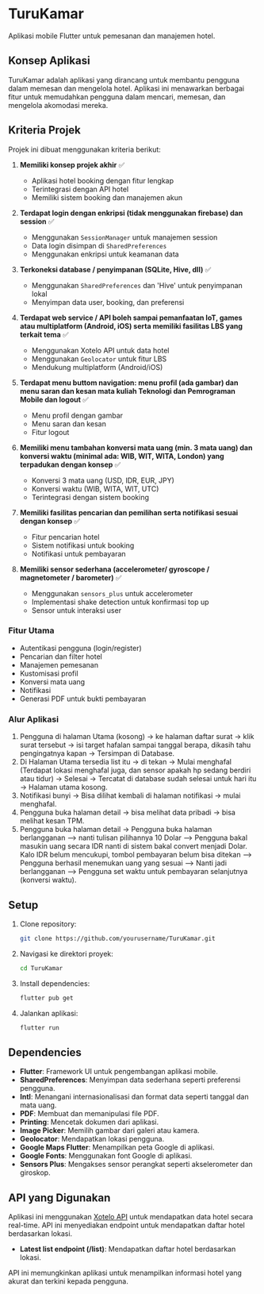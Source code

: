 # TuruKamar

Aplikasi mobile Flutter untuk pemesanan dan manajemen hotel.

## Konsep Aplikasi

TuruKamar adalah aplikasi yang dirancang untuk membantu pengguna dalam memesan dan mengelola hotel. Aplikasi ini menawarkan berbagai fitur untuk memudahkan pengguna dalam mencari, memesan, dan mengelola akomodasi mereka.

## Kriteria Projek

Projek ini dibuat menggunakan kriteria berikut:

1. **Memiliki konsep projek akhir** ✅
   - Aplikasi hotel booking dengan fitur lengkap
   - Terintegrasi dengan API hotel
   - Memiliki sistem booking dan manajemen akun

2. **Terdapat login dengan enkripsi (tidak menggunakan firebase) dan session** ✅
   - Menggunakan `SessionManager` untuk manajemen session
   - Data login disimpan di `SharedPreferences`
   - Menggunakan enkripsi untuk keamanan data

3. **Terkoneksi database / penyimpanan (SQLite, Hive, dll)** ✅
   - Menggunakan `SharedPreferences` dan 'Hive' untuk penyimpanan lokal
   - Menyimpan data user, booking, dan preferensi

4. **Terdapat web service / API boleh sampai pemanfaatan IoT, games atau multiplatform (Android, iOS) serta memiliki fasilitas LBS yang terkait tema** ✅
   - Menggunakan Xotelo API untuk data hotel
   - Menggunakan `Geolocator` untuk fitur LBS
   - Mendukung multiplatform (Android/iOS)

5. **Terdapat menu buttom navigation: menu profil (ada gambar) dan menu saran dan kesan mata kuliah Teknologi dan Pemrograman Mobile dan logout** ✅
   - Menu profil dengan gambar
   - Menu saran dan kesan
   - Fitur logout

6. **Memiliki menu tambahan konversi mata uang (min. 3 mata uang) dan konversi waktu (minimal ada: WIB, WIT, WITA, London) yang terpadukan dengan konsep** ✅
   - Konversi 3 mata uang (USD, IDR, EUR, JPY)
   - Konversi waktu (WIB, WITA, WIT, UTC)
   - Terintegrasi dengan sistem booking

7. **Memiliki fasilitas pencarian dan pemilihan serta notifikasi sesuai dengan konsep** ✅
   - Fitur pencarian hotel
   - Sistem notifikasi untuk booking
   - Notifikasi untuk pembayaran

8. **Memiliki sensor sederhana (accelerometer/ gyroscope / magnetometer / barometer)** ✅
   - Menggunakan `sensors_plus` untuk accelerometer
   - Implementasi shake detection untuk konfirmasi top up
   - Sensor untuk interaksi user


### Fitur Utama

- Autentikasi pengguna (login/register)
- Pencarian dan filter hotel
- Manajemen pemesanan
- Kustomisasi profil
- Konversi mata uang
- Notifikasi
- Generasi PDF untuk bukti pembayaran

### Alur Aplikasi

1. Pengguna di halaman Utama (kosong) → ke halaman daftar surat → klik surat tersebut → isi target hafalan sampai tanggal berapa, dikasih tahu pengingatnya kapan → Tersimpan di Database.
2. Di Halaman Utama tersedia list itu → di tekan → Mulai menghafal (Terdapat lokasi menghafal juga, dan sensor apakah hp sedang berdiri atau tidur) → Selesai → Tercatat di database sudah selesai untuk hari itu → Halaman utama kosong.
3. Notifikasi bunyi → Bisa dilihat kembali di halaman notifikasi → mulai menghafal.
4. Pengguna buka halaman detail → bisa melihat data pribadi → bisa melihat kesan TPM.
5. Pengguna buka halaman detail → Pengguna buka halaman berlangganan --> nanti tulisan pilihannya 10 Dolar --> Pengguna bakal masukin uang secara IDR nanti di sistem bakal convert menjadi Dolar. Kalo IDR belum mencukupi, tombol pembayaran belum bisa ditekan --> Pengguna berhasil menemukan uang yang sesuai --> Nanti jadi berlangganan --> Pengguna set waktu untuk pembayaran selanjutnya (konversi waktu).

## Setup

1. Clone repository:
   ```bash
   git clone https://github.com/yourusername/TuruKamar.git
   ```

2. Navigasi ke direktori proyek:
   ```bash
   cd TuruKamar
   ```

3. Install dependencies:
   ```bash
   flutter pub get
   ```

4. Jalankan aplikasi:
   ```bash
   flutter run
   ```

## Dependencies

- **Flutter**: Framework UI untuk pengembangan aplikasi mobile.
- **SharedPreferences**: Menyimpan data sederhana seperti preferensi pengguna.
- **Intl**: Menangani internasionalisasi dan format data seperti tanggal dan mata uang.
- **PDF**: Membuat dan memanipulasi file PDF.
- **Printing**: Mencetak dokumen dari aplikasi.
- **Image Picker**: Memilih gambar dari galeri atau kamera.
- **Geolocator**: Mendapatkan lokasi pengguna.
- **Google Maps Flutter**: Menampilkan peta Google di aplikasi.
- **Google Fonts**: Menggunakan font Google di aplikasi.
- **Sensors Plus**: Mengakses sensor perangkat seperti akselerometer dan giroskop.

## API yang Digunakan

Aplikasi ini menggunakan [Xotelo API](https://xotelo.com/#endpoint-search) untuk mendapatkan data hotel secara real-time. API ini menyediakan endpoint untuk mendapatkan daftar hotel berdasarkan lokasi.

- **Latest list endpoint (/list)**: Mendapatkan daftar hotel berdasarkan lokasi.

API ini memungkinkan aplikasi untuk menampilkan informasi hotel yang akurat dan terkini kepada pengguna.

